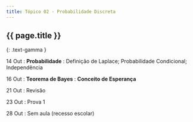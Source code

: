```yaml
---
title: Tópico 02 - Probabilidade Discreta
---
```


## {{ page.title }}
{: .text-gamma }

14 Out
: **Probabilidade**
  : Definição de Laplace; Probabilidade Condicional; Independência

16 Out
: **Teorema de Bayes**
: **Conceito de Esperança**

21 Out
: Revisão

23 Out
: Prova 1

28 Out
: Sem aula (recesso escolar)
